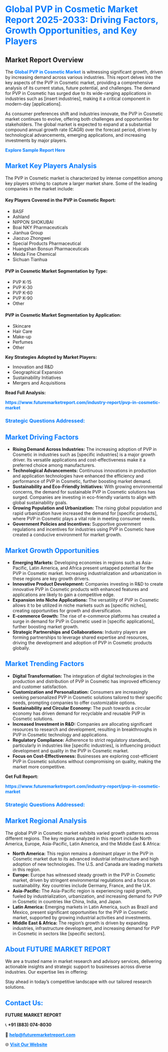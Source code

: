 <h1 style="color: #007BFF;">Global PVP in Cosmetic Market Report 2025-2033: Driving Factors, Growth Opportunities, and Key Players</h1>

<section id="overview">
<h2>Market Report Overview</h2>
<p>The <a href="https://www.futuremarketreport.com/industry-report/pvp-in-cosmetic-market" style="color: #007BFF; text-decoration: none;"><strong>Global PVP in Cosmetic Market</strong></a> is witnessing significant growth, driven by increasing demand across various industries. This report delves into the key aspects of the PVP in Cosmetic market, providing a comprehensive analysis of its current status, future potential, and challenges. The demand for PVP in Cosmetic has surged due to its wide-ranging applications in industries such as [insert industries], making it a critical component in modern-day [applications].</p>
<p>As consumer preferences shift and industries innovate, the PVP in Cosmetic market continues to evolve, offering both challenges and opportunities for stakeholders. The global market is expected to expand at a substantial compound annual growth rate (CAGR) over the forecast period, driven by technological advancements, emerging applications, and increasing investments by major players.</p>
</section>

<section id="overview">
<p><a href="https://www.futuremarketreport.com/request-sample/reportId=27264" style="color: #007BFF; text-decoration: none;"><strong>Explore Sample Report Here</strong></a></p>
</section>

<section id="key-players">
<h2 style="color: #007BFF;">Market Key Players Analysis</h2>
<p>The PVP in Cosmetic market is characterized by intense competition among key players striving to capture a larger market share. Some of the leading companies in the market include:</p>
<h4>Key Players Covered in the PVP in Cosmetic Report:</h4>
<ul><li>BASF</li><li>Ashland</li><li>NIPPON SHOKUBAI</li><li>Boai NKY Pharmaceuticals</li><li>Jianhua Group</li><li>Jiaozuo Zhongwei</li><li>Special Products Pharmaceutical</li><li>Huangshan Bonsun Pharmaceuticals</li><li>Meida Fine Chemical</li><li>Sichuan Tianhua</li></ul>
<h4>PVP in Cosmetic Market Segmentation by Type:</h4>
<ul><li>PVP K-15</li><li>PVP K-30</li><li>PVP K-60</li><li>PVP K-90</li><li>Other</li></ul>

<h4>PVP in Cosmetic Market Segmentation by Application:</h4>
<ul><li>Skincare</li><li>Hair Care</li><li>Make-up</li><li>Perfumes</li><li>Other</li></ul>
<p><strong>Key Strategies Adopted by Market Players:</strong></p>
<ul>
<li>Innovation and R&D</li>
<li>Geographical Expansion</li>
<li>Sustainability Initiatives</li>
<li>Mergers and Acquisitions</li>
</ul>
</section>

<section>
<p><strong>Read Full Analysis: </strong></p><a href="https://www.futuremarketreport.com/industry-report/pvp-in-cosmetic-market" style="color: #007BFF; text-decoration: none;"><strong>https://www.futuremarketreport.com/industry-report/pvp-in-cosmetic-market</strong></a>
<h3 style="color: #007BFF;">Strategic Questions Addressed:</h3>
</section>

<section id="driving-factors">
<h2 style="color: #007BFF;">Market Driving Factors</h2>
<ul>
<li><strong>Rising Demand Across Industries:</strong> The increasing adoption of PVP in Cosmetic in industries such as [specific industries] is a major growth driver. Its versatile applications and cost-effectiveness make it a preferred choice among manufacturers.</li>
<li><strong>Technological Advancements:</strong> Continuous innovations in production and application technologies have enhanced the efficiency and performance of PVP in Cosmetic, further boosting market demand.</li>
<li><strong>Sustainability and Eco-Friendly Initiatives:</strong> With growing environmental concerns, the demand for sustainable PVP in Cosmetic solutions has surged. Companies are investing in eco-friendly variants to align with global sustainability goals.</li>
<li><strong>Growing Population and Urbanization:</strong> The rising global population and rapid urbanization have increased the demand for [specific products], where PVP in Cosmetic plays a vital role in meeting consumer needs.</li>
<li><strong>Government Policies and Incentives:</strong> Supportive government regulations and incentives for industries using PVP in Cosmetic have created a conducive environment for market growth.</li>
</ul>
</section>

<section id="growth-opportunities">
<h2 style="color: #007BFF;">Market Growth Opportunities</h2>
<ul>
<li><strong>Emerging Markets:</strong> Developing economies in regions such as Asia-Pacific, Latin America, and Africa present untapped potential for the PVP in Cosmetic market. Increasing industrialization and urbanization in these regions are key growth drivers.</li>
<li><strong>Innovative Product Development:</strong> Companies investing in R&D to create innovative PVP in Cosmetic products with enhanced features and applications are likely to gain a competitive edge.</li>
<li><strong>Expansion into Niche Applications:</strong> The versatility of PVP in Cosmetic allows it to be utilized in niche markets such as [specific niches], creating opportunities for growth and diversification.</li>
<li><strong>E-commerce Growth:</strong> The rise of e-commerce platforms has created a surge in demand for PVP in Cosmetic used in [specific applications], further boosting market growth.</li>
<li><strong>Strategic Partnerships and Collaborations:</strong> Industry players are forming partnerships to leverage shared expertise and resources, driving the development and adoption of PVP in Cosmetic products globally.</li>
</ul>
</section>

<section id="trending-factors">
<h2 style="color: #007BFF;">Market Trending Factors</h2>
<ul>
<li><strong>Digital Transformation:</strong> The integration of digital technologies in the production and distribution of PVP in Cosmetic has improved efficiency and customer satisfaction.</li>
<li><strong>Customization and Personalization:</strong> Consumers are increasingly seeking personalized PVP in Cosmetic solutions tailored to their specific needs, prompting companies to offer customizable options.</li>
<li><strong>Sustainability and Circular Economy:</strong> The push towards a circular economy has driven demand for recyclable and reusable PVP in Cosmetic solutions.</li>
<li><strong>Increased Investment in R&D:</strong> Companies are allocating significant resources to research and development, resulting in breakthroughs in PVP in Cosmetic technology and applications.</li>
<li><strong>Regulatory Compliance:</strong> Adherence to strict regulatory standards, particularly in industries like [specific industries], is influencing product development and quality in the PVP in Cosmetic market.</li>
<li><strong>Focus on Cost-Effectiveness:</strong> Businesses are exploring cost-efficient PVP in Cosmetic solutions without compromising on quality, making the market more competitive.</li>
</ul>
</section>

<section>
<p><strong>Get Full Report: </strong></p><a href="https://www.futuremarketreport.com/industry-report/pvp-in-cosmetic-market" style="color: #007BFF; text-decoration: none;"><strong>https://www.futuremarketreport.com/industry-report/pvp-in-cosmetic-market</strong></a>
<h3 style="color: #007BFF;">Strategic Questions Addressed:</h3>
</section>


<section id="regional-analysis">
<h2 style="color: #007BFF;">Market Regional Analysis</h2>
<p>The global PVP in Cosmetic market exhibits varied growth patterns across different regions. The key regions analyzed in this report include North America, Europe, Asia-Pacific, Latin America, and the Middle East & Africa:</p>
<ul>
<li><strong>North America:</strong> This region remains a dominant player in the PVP in Cosmetic market due to its advanced industrial infrastructure and high adoption of new technologies. The U.S. and Canada are leading markets in this region.</li>
<li><strong>Europe:</strong> Europe has witnessed steady growth in the PVP in Cosmetic market, driven by stringent environmental regulations and a focus on sustainability. Key countries include Germany, France, and the U.K.</li>
<li><strong>Asia-Pacific:</strong> The Asia-Pacific region is experiencing rapid growth, fueled by industrialization, urbanization, and increasing demand for PVP in Cosmetic in countries like China, India, and Japan.</li>
<li><strong>Latin America:</strong> Emerging markets in Latin America, such as Brazil and Mexico, present significant opportunities for the PVP in Cosmetic market, supported by growing industrial activities and investments.</li>
<li><strong>Middle East & Africa:</strong> The region’s growth is driven by expanding industries, infrastructure development, and increasing demand for PVP in Cosmetic in sectors like [specific sectors].</li>
</ul>
</section>

<footer>
<h2 style="color: #007BFF;">About FUTURE MARKET REPORT</h2>
<p>We are a trusted name in market research and advisory services, delivering actionable insights and strategic support to businesses across diverse industries. Our expertise lies in offering:</p>

<p>Stay ahead in today’s competitive landscape with our tailored research solutions.</p>

<h2 style="color: #007BFF;">Contact Us:</h2>
<p><strong>FUTURE MARKET REPORT</strong></p>
<p>📞 <strong>+91 (883) 074-8030</strong></p>
<p>📧 <strong><a href="mailto:help@futuremarketreport.com" style="color: #007BFF;">help@futuremarketreport.com</a></strong></p>
<p>🌐 <strong><a href="https://www.futuremarketreport.com/" style="color: #007BFF;">Visit Our Website</a></strong></p>
</footer>